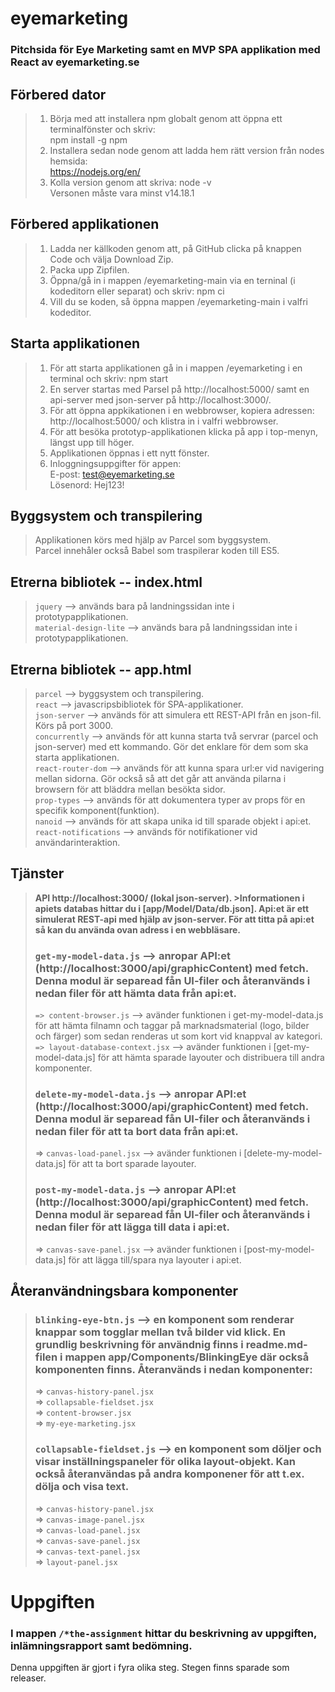 # eyemarketing  
### Pitchsida för Eye Marketing samt en MVP SPA applikation med React av eyemarketing.se 

## Förbered dator 
>1. Börja med att installera npm globalt genom att öppna ett terminalfönster och skriv:  
npm install -g npm  
>2. Installera sedan node genom att ladda hem rätt version från nodes hemsida:  
https://nodejs.org/en/  
>3. Kolla version genom att skriva: node -v  
Versonen måste vara minst v14.18.1  

## Förbered applikationen
>1. Ladda ner källkoden genom att, på GitHub clicka på knappen Code och välja Download Zip.  
>2. Packa upp Zipfilen.  
>3. Öppna/gå in i mappen /eyemarketing-main via en terninal (i kodeditorn eller separat) och skriv: npm ci  
>4. Vill du se koden, så öppna mappen /eyemarketing-main i valfri kodeditor.  

## Starta applikationen 
>1. För att starta applikationen gå in i mappen /eyemarketing i en terminal och skriv: npm start  
>2. En server startas med Parsel på http://localhost:5000/ samt en api-server med json-server på http://localhost:3000/.
>3. För att öppna appkikationen i en webbrowser, kopiera adressen: http://localhost:5000/ och klistra in i valfri webbrowser.
>4. För att besöka prototyp-applikationen klicka på app i top-menyn, längst upp till höger.  
>5. Applikationen öppnas i ett nytt fönster.  
>6. Inloggningsuppgifter för appen:  
E-post: test@eyemarketing.se  
Lösenord: Hej123! 

##  Byggsystem och transpilering 
>Applikationen körs med hjälp av Parcel som byggsystem.  
Parcel innehåler också Babel som traspilerar koden till ES5.

## Etrerna bibliotek -- index.html
>`jquery` --> används bara på landningssidan inte i prototypapplikationen.  
`material-design-lite` --> används bara på landningssidan inte i prototypapplikationen.   

## Etrerna bibliotek -- app.html
>`parcel` --> byggsystem och transpilering.  
`react` --> javascripsbibliotek för SPA-applikationer.  
`json-server` --> används för att simulera ett REST-API från en json-fil. Körs på port 3000.    
`concurrently` --> används för att kunna starta två servrar (parcel och json-server) med ett kommando.
Gör det enklare för dem som ska starta applikationen.  
`react-router-dom` --> används för att kunna spara url:er vid navigering mellan sidorna. Gör också så att det går att använda pilarna i browsern för att bläddra mellan besökta sidor.  
`prop-types` --> används för att dokumentera typer av props för en specifik komponent(funktion).  
`nanoid` --> används för att skapa unika id till sparade objekt i api:et.  
`react-notifications` --> används för notifikationer vid användarinteraktion.

## Tjänster
>**API http://localhost:3000/ (lokal json-server). >Informationen i apiets databas hittar du i [app/Model/Data/db.json].
Api:et är ett simulerat REST-api med hjälp av json-server. För att titta på api:et så kan du använda ovan adress i en webbläsare.**   
>### `get-my-model-data.js` --> anropar API:et (http://localhost:3000/api/graphicContent) med fetch. Denna modul är separead fån UI-filer och återanvänds i nedan filer för att hämta data från api:et.  
>`=> content-browser.js` --> avänder funktionen i get-my-model-data.js för att hämta filnamn och taggar på marknadsmaterial (logo, bilder och färger) som sedan renderas ut som kort vid knappval av kategori.  
>`=> layout-database-context.jsx` --> avänder funktionen i [get-my-model-data.js] för att hämta sparade layouter och distribuera till andra komponenter.  
>### `delete-my-model-data.js` --> anropar API:et (http://localhost:3000/api/graphicContent) med fetch. Denna modul är separead fån UI-filer och återanvänds i nedan filer för att ta bort data från api:et.
>=> `canvas-load-panel.jsx` --> avänder funktionen i [delete-my-model-data.js] för att ta bort sparade layouter.
>### `post-my-model-data.js` --> anropar API:et (http://localhost:3000/api/graphicContent) med fetch. Denna modul är separead fån UI-filer och återanvänds i nedan filer för att lägga till data i api:et.
>=> `canvas-save-panel.jsx` --> avänder funktionen i [post-my-model-data.js] för att lägga till/spara nya layouter i api:et.

## Återanvändningsbara komponenter
>### `blinking-eye-btn.js` --> en komponent som renderar knappar som togglar mellan två bilder vid klick. En grundlig beskrivning för användnig finns i readme.md- filen i mappen app/Components/BlinkingEye där också komponenten finns. Återanvänds i nedan komponenter:
>=> `canvas-history-panel.jsx`  
=> `collapsable-fieldset.jsx`  
=> `content-browser.jsx`  
=> `my-eye-marketing.jsx`
>### `collapsable-fieldset.js` --> en komponent som döljer och visar inställningspaneler för olika layout-objekt. Kan också återanvändas på andra komponener för att t.ex. dölja och visa text.
>=> `canvas-history-panel.jsx`  
=> `canvas-image-panel.jsx`  
=> `canvas-load-panel.jsx`  
=> `canvas-save-panel.jsx`  
=> `canvas-text-panel.jsx`   
=> `layout-panel.jsx`  
# Uppgiften
### I mappen `/*the-assignment` hittar du beskrivning av uppgiften, inlämningsrapport samt bedömning.   
Denna uppgiften är gjort i fyra olika steg. Stegen finns sparade som releaser.